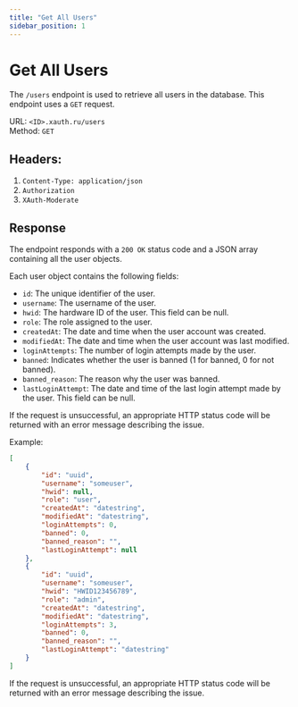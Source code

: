 ```yaml
---
title: "Get All Users"
sidebar_position: 1
---
```


# Get All Users

The `/users` endpoint is used to retrieve all users in the database. This endpoint uses a `GET` request.

URL: `<ID>.xauth.ru/users`<br/>
Method: `GET`<br/>

## Headers: 
1. `Content-Type: application/json`
2. `Authorization`
3. `XAuth-Moderate`

## Response
The endpoint responds with a `200 OK` status code and a JSON array containing all the user objects.

Each user object contains the following fields:

- `id`: The unique identifier of the user.
- `username`: The username of the user.
- `hwid`: The hardware ID of the user. This field can be null.
- `role`: The role assigned to the user.
- `createdAt`: The date and time when the user account was created.
- `modifiedAt`: The date and time when the user account was last modified.
- `loginAttempts`: The number of login attempts made by the user.
- `banned`: Indicates whether the user is banned (1 for banned, 0 for not banned).
- `banned_reason`: The reason why the user was banned.
- `lastLoginAttempt`: The date and time of the last login attempt made by the user. This field can be null.

If the request is unsuccessful, an appropriate HTTP status code will be returned with an error message describing the issue.

Example:
```json
[
    {
        "id": "uuid",
        "username": "someuser",
        "hwid": null,
        "role": "user",
        "createdAt": "datestring",
        "modifiedAt": "datestring",
        "loginAttempts": 0,
        "banned": 0,
        "banned_reason": "",
        "lastLoginAttempt": null
    },
    {
        "id": "uuid",
        "username": "someuser",
        "hwid": "HWID123456789",
        "role": "admin",
        "createdAt": "datestring",
        "modifiedAt": "datestring",
        "loginAttempts": 3,
        "banned": 0,
        "banned_reason": "",
        "lastLoginAttempt": "datestring"
    }
]
```

If the request is unsuccessful, an appropriate HTTP status code will be returned with an error message describing the issue.